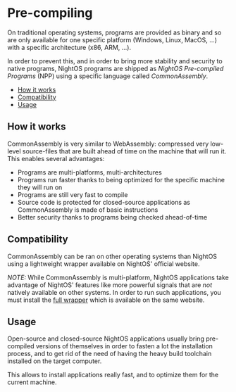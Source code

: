 # Pre-compiling

On traditional operating systems, programs are provided as binary and so are only available for one specific platform (Windows, Linux, MacOS, ...) with a specific architecture (x86, ARM, ...).

In order to prevent this, and in order to bring more stability and security to native programs, NightOS programs are shipped as _NightOS Pre-compiled Programs_ (NPP) using a specific language called _CommonAssembly_.

- [How it works](#how-it-works)
- [Compatibility](#compatibility)
- [Usage](#usage)

## How it works

CommonAssembly is very similar to WebAssembly: compressed very low-level source-files that are built ahead of time on the machine that will run it. This enables several advantages:

- Programs are multi-platforms, multi-architectures
- Programs run faster thanks to being optimized for the specific machine they will run on
- Programs are still very fast to compile
- Source code is protected for closed-source applications as CommonAssembly is made of basic instructions
- Better security thanks to programs being checked ahead-of-time

## Compatibility

CommonAssembly can be ran on other operating systems than NightOS using a lightweight wrapper available on NightOS' official website.

_NOTE:_ While CommonAssembly is multi-platform, NightOS applications take advantage of NightOS' features like more powerful signals that are _not_ natively available on other systems. In order to run such applications, you must install the [full wrapper](multi-platform.md) which is available on the same website.

## Usage

Open-source and closed-source NightOS applications usually bring pre-compiled versions of themselves in order to fasten a lot the installation process, and to get rid of the need of having the heavy build toolchain installed on the target computer.

This allows to install applications really fast, and to optimize them for the current machine.
